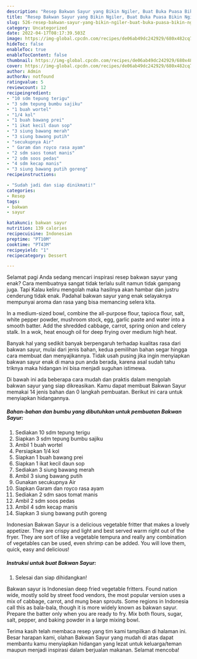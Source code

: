 ```yaml
---
description: "Resep Bakwan Sayur yang Bikin Ngiler, Buat Buka Puasa Bikin Ngiler"
title: "Resep Bakwan Sayur yang Bikin Ngiler, Buat Buka Puasa Bikin Ngiler"
slug: 526-resep-bakwan-sayur-yang-bikin-ngiler-buat-buka-puasa-bikin-ngiler
category: Uncategorized
date: 2022-04-17T08:17:39.503Z
image: https://img-global.cpcdn.com/recipes/de06ab49dc242929/680x482cq70/bakwan-sayur-foto-resep-utama.jpg
hideToc: false
enableToc: true
enableTocContent: false
thumbnail: https://img-global.cpcdn.com/recipes/de06ab49dc242929/680x482cq70/bakwan-sayur-foto-resep-utama.jpg
cover: https://img-global.cpcdn.com/recipes/de06ab49dc242929/680x482cq70/bakwan-sayur-foto-resep-utama.jpg
author: Admin
authorAv: notfound
ratingvalue: 5
reviewcount: 12
recipeingredient:
- "10 sdm tepung terigu"
- "3 sdm tepung bumbu sajiku"
- "1 buah wortel"
- "1/4 kol"
- "1 buah bawang prei"
- "1 ikat kecil daun sop"
- "3 siung bawang merah"
- "3 siung bawang putih"
- "secukupnya Air"
- " Garam dan royco rasa ayam"
- "2 sdm saos tomat manis"
- "2 sdm soos pedas"
- "4 sdm kecap manis"
- "3 siung bawang putih goreng"
recipeinstructions:

- "Sudah jadi dan siap dinikmati!"
categories:
- Resep
tags:
- bakwan
- sayur

katakunci: bakwan sayur 
nutrition: 139 calories
recipecuisine: Indonesian
preptime: "PT10M"
cooktime: "PT43M"
recipeyield: "1"
recipecategory: Dessert

---
```



Selamat pagi Anda sedang mencari inspirasi resep bakwan sayur yang enak? Cara membuatnya sangat tidak terlalu sulit namun tidak gampang juga. Tapi Kalau keliru mengolah maka hasilnya akan hambar dan justru cenderung tidak enak. Padahal bakwan sayur yang enak selayaknya mempunyai aroma dan rasa yang bisa memancing selera kita.


In a medium-sized bowl, combine the all-purpose flour, tapioca flour, salt, white pepper powder, mushroom stock, egg, garlic paste and water into a smooth batter. Add the shredded cabbage, carrot, spring onion and celery stalk. In a wok, heat enough oil for deep frying over medium high heat.

Banyak hal yang sedikit banyak berpengaruh terhadap kualitas rasa dari bakwan sayur, mulai dari jenis bahan, kedua pemilihan bahan segar hingga cara membuat dan menyajikannya. Tidak usah pusing jika ingin menyiapkan bakwan sayur enak di mana pun anda berada, karena asal sudah tahu triknya maka hidangan ini bisa menjadi suguhan istimewa.


Di bawah ini ada beberapa cara mudah dan praktis dalam mengolah bakwan sayur yang siap dikreasikan. Kamu dapat membuat Bakwan Sayur memakai 14 jenis bahan dan 0 langkah pembuatan. Berikut ini cara untuk menyiapkan hidangannya.

<!--inarticleads1-->

##### Bahan-bahan dan bumbu yang dibutuhkan untuk pembuatan Bakwan Sayur:

1. Sediakan 10 sdm tepung terigu
1. Siapkan 3 sdm tepung bumbu sajiku
1. Ambil 1 buah wortel
1. Persiapkan 1/4 kol
1. Siapkan 1 buah bawang prei
1. Siapkan 1 ikat kecil daun sop
1. Sediakan 3 siung bawang merah
1. Ambil 3 siung bawang putih
1. Gunakan secukupnya Air
1. Siapkan  Garam dan royco rasa ayam
1. Sediakan 2 sdm saos tomat manis
1. Ambil 2 sdm soos pedas
1. Ambil 4 sdm kecap manis
1. Siapkan 3 siung bawang putih goreng


Indonesian Bakwan Sayur is a delicious vegetable fritter that makes a lovely appetizer. They are crispy and light and best served warm right out of the fryer. They are sort of like a vegetable tempura and really any combination of vegetables can be used, even shrimp can be added. You will love them, quick, easy and delicious! 

<!--inarticleads2-->

##### Instruksi untuk buat Bakwan Sayur:


1. Selesai dan siap dihidangkan!

Bakwan sayur is Indonesian deep fried vegetable fritters. Found nation wide, mostly sold by street food vendors, the most popular version uses a mix of cabbage, carrot, and mung bean sprouts. Some regions in Indonesia call this as bala-bala, though it is more widely known as bakwan sayur. Prepare the batter only when you are ready to fry. Mix both flours, sugar, salt, pepper, and baking powder in a large mixing bowl. 

Terima kasih telah membaca resep yang tim kami tampilkan di halaman ini. Besar harapan kami, olahan Bakwan Sayur yang mudah di atas dapat membantu kamu menyiapkan hidangan yang lezat untuk keluarga/teman maupun menjadi inspirasi dalam berjualan makanan. Selamat mencoba!

